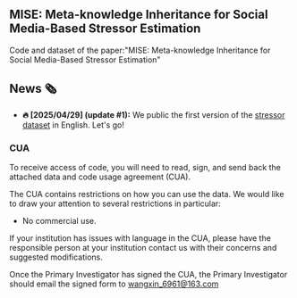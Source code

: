 ## MISE: Meta-knowledge Inheritance for Social Media-Based Stressor Estimation
Code and dataset of the paper:"MISE: Meta-knowledge Inheritance for Social Media-Based Stressor Estimation"

## News 🗞️


* **🔥 [2025/04/29] (update #1):** We public the first version of the [stressor dataset](https://github.com/xin-wang18/MISE/edit/main/data_e) in English. Let's go!  


### CUA
To receive access of code, you will need to read, sign, and send back the attached data and code usage agreement (CUA).

The CUA contains restrictions on how you can use the data. We would like to draw your attention to several restrictions in particular:

- No commercial use.

If your institution has issues with language in the CUA, please have the responsible person at your institution contact us with their concerns and suggested modifications.

Once the Primary Investigator has signed the CUA, the Primary Investigator should email the signed form to wangxin_6961@163.com
